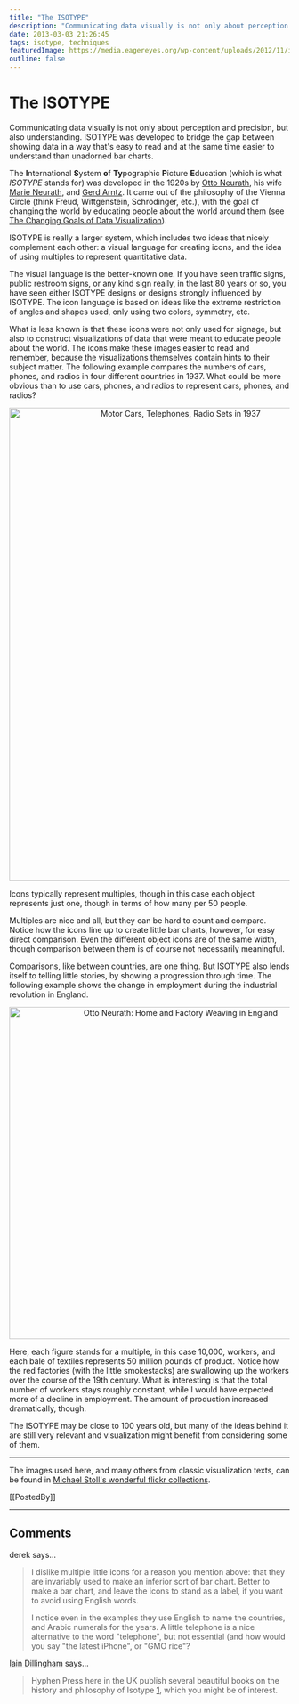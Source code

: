 ```yaml
---
title: "The ISOTYPE"
description: "Communicating data visually is not only about perception and precision, but also understanding. ISOTYPE was developed to bridge the gap between showing data in a way that's easy to read and at the same time easier to understand than unadorned bar charts."
date: 2013-03-03 21:26:45
tags: isotype, techniques
featuredImage: https://media.eagereyes.org/wp-content/uploads/2012/11/isotype-weaving.jpg
outline: false
---
```


# The ISOTYPE

Communicating data visually is not only about perception and precision, but also understanding. ISOTYPE was developed to bridge the gap between showing data in a way that's easy to read and at the same time easier to understand than unadorned bar charts.

The <strong>I</strong>nternational <strong>S</strong>ystem <strong>o</strong>f <strong>Ty</strong>pographic <strong>P</strong>icture <strong>E</strong>ducation (which is what <em>ISOTYPE</em> stands for) was developed in the 1920s by <a href="http://en.wikipedia.org/wiki/Otto_Neurath">Otto Neurath</a>, his wife <a href="http://en.wikipedia.org/wiki/Marie_Neurath">Marie Neurath</a>, and <a href="http://en.wikipedia.org/wiki/Gerd_Arntz">Gerd Arntz</a>. It came out of the philosophy of the Vienna Circle (think Freud, Wittgenstein, Schrödinger, etc.), with the goal of changing the world by educating people about the world around them (see <a title="The Changing Goals of Data Visualization" href="/criticism/changing-goals-data-visualization">The Changing Goals of Data Visualization</a>).

ISOTYPE is really a larger system, which includes two ideas that nicely complement each other: a visual language for creating icons, and the idea of using multiples to represent quantitative data.

The visual language is the better-known one. If you have seen traffic signs, public restroom signs, or any kind sign really, in the last 80 years or so, you have seen either ISOTYPE designs or designs strongly influenced by ISOTYPE. The icon language is based on ideas like the extreme restriction of angles and shapes used, only using two colors, symmetry, etc.

What is less known is that these icons were not only used for signage, but also to construct visualizations of data that were meant to educate people about the world. The icons make these images easier to read and remember, because the visualizations themselves contain hints to their subject matter. The following example compares the numbers of cars, phones, and radios in four different countries in 1937. What could be more obvious than to use cars, phones, and radios to represent cars, phones, and radios?

<p align="center"><img class="aligncenter size-full wp-image-2235" src="https://media.eagereyes.org/wp-content/uploads/2013/03/isotype-comparison.jpg" alt="Motor Cars, Telephones, Radio Sets in 1937" width="600" height="851" /></p>

Icons typically represent multiples, though in this case each object represents just one, though in terms of how many per 50 people.

Multiples are nice and all, but they can be hard to count and compare. Notice how the icons line up to create little bar charts, however, for easy direct comparison. Even the different object icons are of the same width, though comparison between them is of course not necessarily meaningful.

Comparisons, like between countries, are one thing. But ISOTYPE also lends itself to telling little stories, by showing a progression through time. The following example shows the change in employment during the industrial revolution in England.

<p align="center"><img class="aligncenter size-medium wp-image-2083" src="https://media.eagereyes.org/wp-content/uploads/2012/11/isotype-weaving.jpg" alt="Otto Neurath: Home and Factory Weaving in England" width="600" height="597" /></p>

Here, each figure stands for a multiple, in this case 10,000, workers, and each bale of textiles represents 50 million pounds of product. Notice how the red factories (with the little smokestacks) are swallowing up the workers over the course of the 19th century. What is interesting is that the total number of workers stays roughly constant, while I would have expected more of a decline in employment. The amount of production increased dramatically, though.

The ISOTYPE may be close to 100 years old, but many of the ideas behind it are still very relevant and visualization might benefit from considering some of them.

<hr />

The images used here, and many others from classic visualization texts, can be found in <a href="http://www.flickr.com/photos/mstoll/sets/72157631925147046">Michael Stoll's wonderful flickr collections</a>.

[[PostedBy]]

<aside class="comments">

---
## Comments

derek says…
>	I dislike multiple little icons for a reason you mention above: that they are invariably used to make an inferior sort of bar chart. Better to make a bar chart, and leave the icons to stand as a label, if you want to avoid using English words. 
>	
>	I notice even in the examples they use English to name the countries, and Arabic numerals for the years. A little telephone is a nice alternative to the word "telephone", but not essential (and how would you say "the latest iPhone", or "GMO rice"?

<a href="http://dillingham.me.uk/" rel="nofollow noopener" target="_blank">Iain Dillingham</a> says…
>	Hyphen Press here in the UK publish several beautiful books on the history and philosophy of Isotype [1], which you might be of interest.
>	
>	[1]: https://www.hyphenpress.co.uk/search?q=Isotype

</aside>

